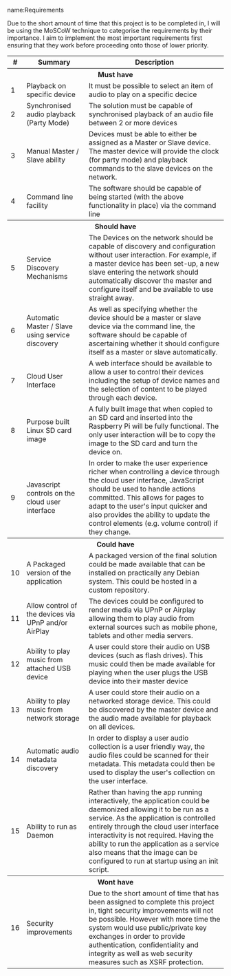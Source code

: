 name:Requirements

Due to the short amount of time that this project is to be completed in, I will be using the MoSCoW technique to categorise the requirements by their importance. I aim to implement the most important requirements first ensuring that they work before proceeding onto those of lower priority. 

<table>
  <tr>
    <th>#</th>
    <th>Summary</th>
    <th>Description</th>
  </tr>
  <tr>
    <th colspan="3">Must have</th>
  </tr>
  <tr>
    <td>1</td>
    <td>Playback on specific device</td>
    <td>It must be possible to select an item of audio to play on a specific decice</td>
  </tr>
  <tr>
    <td>2</td>
    <td>Synchronised audio playback (Party Mode)</td>
    <td>The solution must be capable of synchronised playback of an audio file between 2 or more devices</td>
  </tr>
  <tr>
    <td>3</td>
    <td>Manual Master / Slave ability</td>
    <td>Devices must be able to either be assigned as a Master or Slave device. The master device will provide the clock (for party mode) and playback commands to the slave devices on the network.</td>
  </tr>
  <tr>
    <td>4</td>
    <td>Command line facility</td>
    <td>The software should be capable of being started (with the above functionality in place) via the command line</td>
  </tr>
  <tr>
    <th colspan="3">Should have</th>
  </tr>
  <tr>
    <td>5</td>
    <td>Service Discovery Mechanisms</td>
    <td>The Devices on the network should be capable of discovery and configuration without user interaction. For example, if a master device has been set-up, a new slave entering the network should automatically discover the master and configure itself and be available to use straight away.</td>
  </tr>
  <tr>
    <td>6</td>
    <td>Automatic Master / Slave using service discovery</td>
    <td>As well as specifying whether the device should be a master or slave device via the command line, the software should be capable of ascertaining whether it should configure itself as a master or slave automatically.</td>
  </tr>
  <tr>
    <td>7</td>
    <td>Cloud User Interface</td>
    <td>A web interface should be available to allow a user to control their devices including the setup of device names and the selection of content to be played through each device.</td>
  </tr>
  <tr>
    <td>8</td>
    <td>Purpose built Linux SD card image</td>
    <td>A fully built image that when copied to an SD card and inserted into the Raspberry Pi will be fully functional. The only user interaction will be to copy the image to the SD card and turn the device on.</td>
  </tr>
  <tr>
    <td>9</td>
    <td>Javascript controls on the cloud user interface</td>
    <td>In order to make the user experience richer when controlling a device through the cloud user interface, JavaScript should be used to handle actions committed. This allows for pages to adapt to the user's input quicker and also provides the ability to update the control elements (e.g. volume control) if they change.</td>
  </tr>
  <tr>
    <th colspan="3">Could have</th>
  </tr>
  <tr>
    <td>10</td>
    <td>A Packaged version of the application</td>
    <td>A packaged version of the final solution could be made available that can be installed on practically any Debian system. This could be hosted in a custom repository.</td>
  </tr>
  <tr>
    <td>11</td>
    <td>Allow control of the devices via UPnP and/or AirPlay</td>
    <td>The devices could be configured to render media via UPnP or Airplay allowing them to play audio from external sources such as mobile phone, tablets and other media servers.</td>
  </tr>
  <tr>
    <td>12</td>
    <td>Ability to play music from attached USB device</td>
    <td>A user could store their audio on USB devices (such as flash drives). This music could then be made available for playing when the user plugs the USB device into their master device</td>
  </tr>
  <tr>
    <td>13</td>
    <td>Ability to play music from network storage</td>
    <td>A user could store their audio on a networked storage device. This could be discovered by the master device and the audio made available for playback on all devices.</td>
  </tr>
  <tr>
    <td>14</td>
    <td>Automatic audio metadata discovery</td>
    <td>In order to display a user audio collection is a user friendly way, the audio files could be scanned for their metadata. This metadata could then be used to display the user's collection on the user interface.</td>
  </tr>
  <tr>
    <td>15</td>
    <td>Ability to run as Daemon</td>
    <td>Rather than having the app running interactively, the application could be daemonized allowing it to be run as a service. As the application is controlled entirely through the cloud user interface interactivity is not required. Having the ability to run the application as a service also means that the image can be configured to run at startup using an init script.</td>
  </tr>
  <tr>
    <th colspan="3">Wont have</th>
  </tr>
  <tr>
    <td>16</td>
    <td>Security improvements</td>
    <td>Due to the short amount of time that has been assigned to complete this project in, tight security improvements will not be possible. However with more time the system would use public/private key exchanges in order to provide authentication, confidentiality and integrity as well as web security measures such as XSRF protection.</td>
  </tr>
</table>

